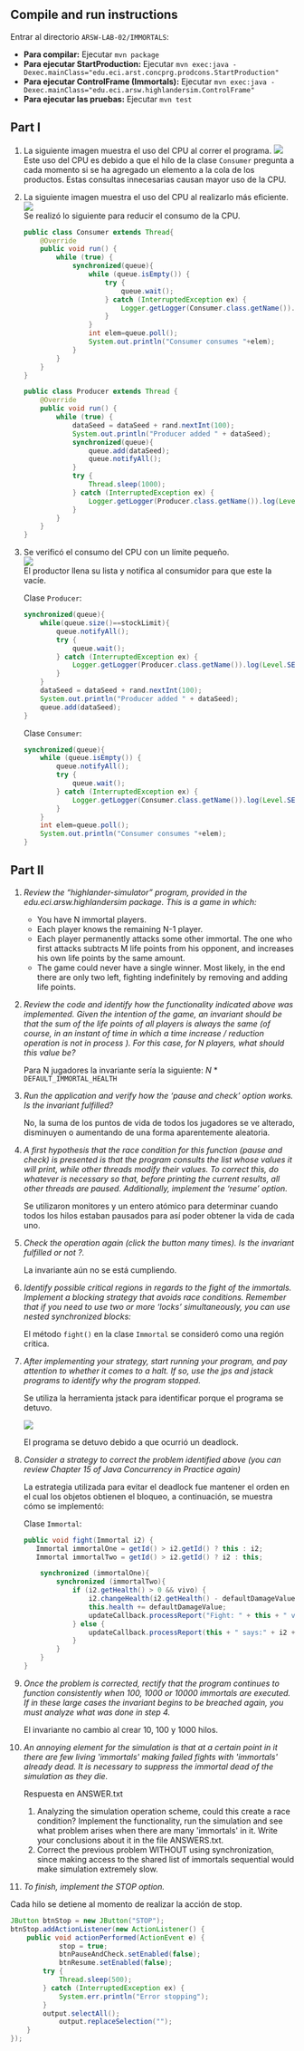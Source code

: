 ## Compile and run instructions
Entrar al directorio `ARSW-LAB-02/IMMORTALS`:
* **Para compilar:** Ejecutar `mvn package`
* **Para ejecutar StartProduction:** Ejecutar `mvn exec:java -Dexec.mainClass="edu.eci.arst.concprg.prodcons.StartProduction"`
* **Para ejecutar ControlFrame (Immortals):** Ejecutar `mvn exec:java -Dexec.mainClass="edu.eci.arsw.highlandersim.ControlFrame"`
* **Para ejecutar las pruebas:** Ejecutar `mvn test` 
                                      
## Part I

1) La siguiente imagen muestra el uso del CPU al correr el programa.
![](img/cpu.PNG)\
Este uso del CPU es debido a que el hilo de la clase `Consumer`
 pregunta a cada momento si se ha agregado un elemento a la cola de 
 los productos. Estas consultas innecesarias causan mayor uso de la 
 CPU.
 2) La siguiente imagen muestra el uso del CPU al 
 realizarlo más eficiente.
 ![](img/cpuMejorada.PNG)\
 Se realizó lo siguiente para reducir el consumo de la CPU.
 
    ```java
    public class Consumer extends Thread{
        @Override
        public void run() {
            while (true) {
                synchronized(queue){
                    while (queue.isEmpty()) {
                        try {
                            queue.wait();
                        } catch (InterruptedException ex) {
                            Logger.getLogger(Consumer.class.getName()).log(Level.SEVERE, null, ex);
                        }
                    }
                    int elem=queue.poll();
                    System.out.println("Consumer consumes "+elem);
                }
            }
        }
    }

    ```
    ```java
    public class Producer extends Thread {
        @Override
        public void run() {
            while (true) {
                dataSeed = dataSeed + rand.nextInt(100);
                System.out.println("Producer added " + dataSeed);
                synchronized(queue){
                    queue.add(dataSeed);
                    queue.notifyAll();
                }
                try {
                    Thread.sleep(1000);
                } catch (InterruptedException ex) {
                    Logger.getLogger(Producer.class.getName()).log(Level.SEVERE, null, ex);
                }
            }
        }
    }
    ```
 3) Se verificó el consumo del CPU con un límite pequeño.\
 ![](img/p3.PNG)\
 El productor llena su lista y notifica 
 al consumidor para que este la vacíe.
 
    Clase `Producer`:
    ```java 
    synchronized(queue){
        while(queue.size()==stockLimit){
            queue.notifyAll();
            try {
                queue.wait();
            } catch (InterruptedException ex) {
                Logger.getLogger(Producer.class.getName()).log(Level.SEVERE, null, ex);
            }
        }
        dataSeed = dataSeed + rand.nextInt(100);
        System.out.println("Producer added " + dataSeed);
        queue.add(dataSeed);
    }
    ```
    Clase `Consumer`:
    ```java
    synchronized(queue){
        while (queue.isEmpty()) {
            queue.notifyAll();
            try {
                queue.wait();
            } catch (InterruptedException ex) {
                Logger.getLogger(Consumer.class.getName()).log(Level.SEVERE, null, ex);
            }
        }
        int elem=queue.poll();
        System.out.println("Consumer consumes "+elem);
    }
    ```

## Part II
1. *Review the “highlander-simulator” program, provided in the edu.eci.arsw.highlandersim package. This is a game in which:*
    * You have N immortal players. 
    * Each player knows the remaining N-1 player.
    * Each player permanently attacks some other immortal. The one who first attacks subtracts M life points from his opponent, and increases his own life points by the same amount. 
    * The game could never have a single winner. Most likely, in the end there are only two left, fighting indefinitely by removing and adding life points. 
2. *Review the code and identify how the functionality indicated above was implemented. Given the intention of the game, an invariant
should be that the sum of the life points of all
players is always the same (of course, in an instant
of time in which a time increase / reduction operation is not in
process ). For this case, for N players, what 
should this value be?*
    
    Para N jugadores la invariante sería la siguiente:
     *N* * `DEFAULT_IMMORTAL_HEALTH`
3. *Run the application and verify how the ‘pause and check’ option works. 
Is the invariant fulfilled?*
    
    No, la suma de los puntos de vida de todos los jugadores se ve alterado,
     disminuyen o aumentando de una forma aparentemente aleatoria.
4. *A first hypothesis that the race condition for this function 
(pause and check) is presented is that the program consults the list whose 
values ​​it will print, while other threads modify their values. 
To correct this, do whatever is necessary so that, before printing the current
results, all other threads are paused. Additionally, implement the ‘resume’
option.*

    Se utilizaron monitores y un entero atómico para determinar cuando todos los hilos estaban pausados para así poder obtener la vida de cada uno.

5. *Check the operation again 
(click the button many times). Is the invariant fulfilled or not ?.*

    La invariante aún no se está cumpliendo.

6. *Identify possible critical regions in regards to the fight of the immortals.
Implement a blocking strategy that avoids race conditions. Remember that if you 
need to use two or more ‘locks’ simultaneously, you can use nested synchronized
blocks:*

    El método `fight()` en la clase `Immortal` se consideró como una región critica. 

7. *After implementing your strategy, start running your program, and pay attention to whether it comes to a halt.
If so, use the jps and jstack programs to identify why the program stopped.*

    Se utiliza la herramienta jstack para identificar porque el programa se detuvo.
    
    ![](img/deadlock.JPG)
    
    El programa se detuvo debido a que ocurrió un deadlock.

8. *Consider a strategy to correct the problem identified above 
(you can review Chapter 15 of Java Concurrency in Practice again)*

    La estrategia utilizada para evitar el deadlock fue mantener el orden en el cual los objetos obtienen el bloqueo, a continuación, se muestra cómo se implementó:

    Clase `Immortal`:
    ```java
    public void fight(Immortal i2) {
       Immortal immortalOne = getId() > i2.getId() ? this : i2;
       Immortal immortalTwo = getId() > i2.getId() ? i2 : this;

        synchronized (immortalOne){
            synchronized (immortalTwo){
                if (i2.getHealth() > 0 && vivo) {
                    i2.changeHealth(i2.getHealth() - defaultDamageValue);
                    this.health += defaultDamageValue;
                    updateCallback.processReport("Fight: " + this + " vs " + i2 + "\n");
                } else {
                    updateCallback.processReport(this + " says:" + i2 + " is already dead!\n");
                }
            }
        }
    }
    ```

9. *Once the problem is corrected, rectify that the program continues to 
function consistently when 100, 1000 or 10000 immortals are executed.
If in these large cases the invariant begins to be breached again, 
you must analyze what was done in step 4.*
    
   El invariante no cambio al crear 10, 100 y 1000 hilos.
   
10. *An annoying element for the simulation is that at a certain point in it there are few living
 'immortals' making failed fights with 'immortals' already dead.
 It is necessary to suppress the immortal dead of the simulation as they die.*
    
    Respuesta en ANSWER.txt
    1. Analyzing the simulation operation scheme, could this create a race condition? Implement the functionality, run the simulation and see what problem arises when there are many 'immortals' in it. Write your conclusions about it in the file ANSWERS.txt. 
    2. Correct the previous problem WITHOUT using synchronization, since making access to the shared list of immortals sequential would make simulation extremely slow.

11.  *To finish, implement the STOP option.*

Cada hilo se detiene al momento de realizar la acción de stop.

```java
JButton btnStop = new JButton("STOP");
btnStop.addActionListener(new ActionListener() {
    public void actionPerformed(ActionEvent e) {
            stop = true;
            btnPauseAndCheck.setEnabled(false);
            btnResume.setEnabled(false);
        try {
            Thread.sleep(500);
        } catch (InterruptedException ex) {
            System.err.println("Error stopping");
        }
        output.selectAll();
            output.replaceSelection("");
    }
});
```